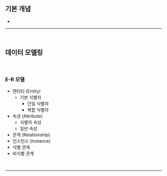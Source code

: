 ## 기본 개념
> 
* 

<hr>
<br>
    
## 데이터 모델링
####

<br>

### E-R 모델
* 엔티티 (Entity)
  * 기본 식별자
    * 단일 식별자
    * 복합 식별자
* 속성 (Attribute)
  * 식별자 속성
  * 일반 속성
* 관계 (Relationship)
* 인스턴스 (Instance)
* 식별 관계
* 비식별 관계

<br>
<hr>
<br>
